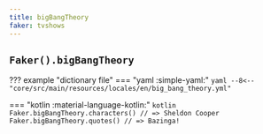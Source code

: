 ```yaml
---
title: bigBangTheory
faker: tvshows
---
```


## `Faker().bigBangTheory`

??? example "dictionary file"
    === "yaml :simple-yaml:"
        ```yaml
        --8<-- "core/src/main/resources/locales/en/big_bang_theory.yml"
        ```

=== "kotlin :material-language-kotlin:"
    ```kotlin
    Faker.bigBangTheory.characters() // => Sheldon Cooper
    Faker.bigBangTheory.quotes() // => Bazinga!
    ```
